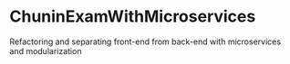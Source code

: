 # ChuninExamWithMicroservices
Refactoring and separating front-end from back-end with microservices and modularization
